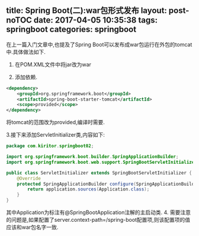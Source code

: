 title: Spring Boot(二):war包形式发布
layout: post-noTOC
date: 2017-04-05 10:35:38
tags: springboot
categories: springboot
---

在上一篇入门文章中,也提及了Spring Boot可以发布成war包运行在外包的tomcat中.具体做法如下.

1. 在POM.XML文件中将<packaging>jar</packaging>改为<packaging>war</packaging>


2. 添加依赖.
```xml
<dependency>
    <groupId>org.springframework.boot</groupId>
    <artifactId>spring-boot-starter-tomcat</artifactId>
    <scope>provided</scope>
</dependency>
```
<!--more-->
将tomcat的范围改为provided,编译时需要.

3.接下来添加ServletInitializer类,内容如下:
```java
package com.kiritor.springboot02;

import org.springframework.boot.builder.SpringApplicationBuilder;
import org.springframework.boot.web.support.SpringBootServletInitializer;

public class ServletInitializer extends SpringBootServletInitializer {
    @Override
    protected SpringApplicationBuilder configure(SpringApplicationBuilder application) {
        return application.sources(Application.class);
    }
}
```
其中Application为标注有@SpringBootApplication注解的主启动类.
4. 需要注意的问题是,如果配置了server.context-path=/spring-boot配置项,则该配置项的值应该和war包名字一致.